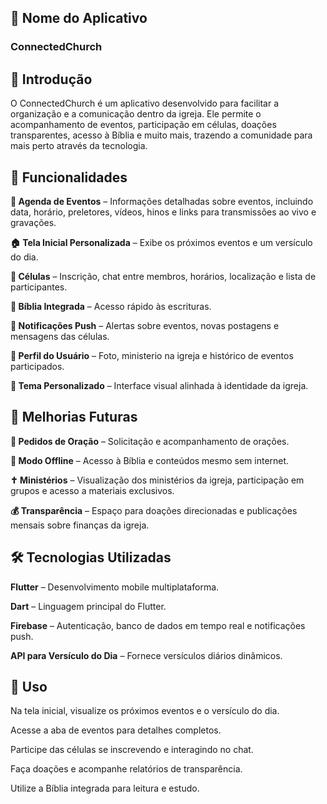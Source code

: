 ## 📖 Nome do Aplicativo


### ConnectedChurch


## 📌 Introdução


O ConnectedChurch é um aplicativo desenvolvido para facilitar a organização e a comunicação dentro da igreja. Ele permite o acompanhamento de eventos, participação em células, doações transparentes, acesso à Bíblia e muito mais, trazendo a comunidade para mais perto através da tecnologia.


## 🚀 Funcionalidades


**📅 Agenda de Eventos** – Informações detalhadas sobre eventos, incluindo data, horário, preletores, vídeos, hinos e links para transmissões ao vivo e gravações.

**🏠 Tela Inicial Personalizada** – Exibe os próximos eventos e um versículo do dia.

**🏡 Células** – Inscrição, chat entre membros, horários, localização e lista de participantes.

**📖 Bíblia Integrada** – Acesso rápido às escrituras.

**🔔 Notificações Push** – Alertas sobre eventos, novas postagens e mensagens das células.

**👤 Perfil do Usuário** – Foto, ministerio na igreja e histórico de eventos participados.

**🎨 Tema Personalizado** – Interface visual alinhada à identidade da igreja.



## 🔮 Melhorias Futuras


**🙏 Pedidos de Oração** – Solicitação e acompanhamento de orações.

**📶 Modo Offline** – Acesso à Bíblia e conteúdos mesmo sem internet.

**✝️ Ministérios** – Visualização dos ministérios da igreja, participação em grupos e acesso a materiais exclusivos.

**💰 Transparência** – Espaço para doações direcionadas e publicações mensais sobre finanças da igreja.


## 🛠️ Tecnologias Utilizadas


**Flutter** – Desenvolvimento mobile multiplataforma.

**Dart** – Linguagem principal do Flutter.

**Firebase** – Autenticação, banco de dados em tempo real e notificações push.

**API para Versículo do Dia** – Fornece versículos diários dinâmicos.


## 📌 Uso


Na tela inicial, visualize os próximos eventos e o versículo do dia.

Acesse a aba de eventos para detalhes completos.

Participe das células se inscrevendo e interagindo no chat.

Faça doações e acompanhe relatórios de transparência.

Utilize a Bíblia integrada para leitura e estudo.
